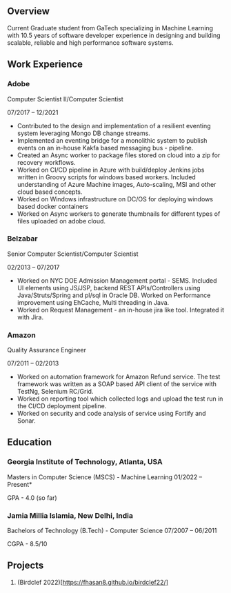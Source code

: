 ## Overview
Current Graduate student from GaTech specializing in Machine Learning with 10.5 years of software developer experience in designing and building scalable, reliable and high performance software systems.

## Work Experience
### Adobe
Computer Scientist II/Computer Scientist

07/2017 – 12/2021

+ Contributed to the design and implementation of a resilient eventing system leveraging Mongo DB change streams.
+ Implemented an eventing bridge for a monolithic system to publish events on an in-house Kakfa based messaging bus - pipeline.
+ Created an Async worker to package files stored on cloud into a zip for recovery workflows.
+ Worked on CI/CD pipeline in Azure with build/deploy Jenkins jobs written in Groovy scripts for windows based
workers.
Included understanding of Azure Machine images, Auto-scaling, MSI and other cloud based concepts.
+ Worked on Windows infrastructure on DC/OS for deploying windows based docker containers
+ Worked on Async workers to generate thumbnails for different types of files uploaded on adobe cloud.


### Belzabar
Senior Computer Scientist/Computer Scientist

02/2013 – 07/2017

+ Worked on NYC DOE Admission Management portal - SEMS. Included UI elements using JS/JSP, backend REST APIs/Controllers using Java/Struts/Spring and pl/sql in Oracle DB. Worked on Performance improvement using EhCache, Multi threading in Java.
+ Worked on Request Management - an in-house jira like tool. Integrated it with Jira.

### Amazon
Quality Assurance Engineer

07/2011 – 02/2013

+ Worked on automation framework for Amazon Refund service. The test framework was written as a SOAP based API client of the service with TestNg, Selenium RC/Grid.
+ Worked on reporting tool which collected logs and upload the test run in the CI/CD deployment pipeline. 
+ Worked on security and code analysis of service using Fortify and Sonar.

## Education
### Georgia Institute of Technology, Atlanta, USA
Masters in Computer Science (MSCS) - Machine Learning
01/2022 – Present*

GPA - 4.0 (so far)

### Jamia Millia Islamia, New Delhi, India
Bachelors of Technology (B.Tech) - Computer Science
07/2007 – 06/2011

CGPA - 8.5/10

## Projects
1. (Birdclef 2022)[https://fhasan8.github.io/birdclef22/]
